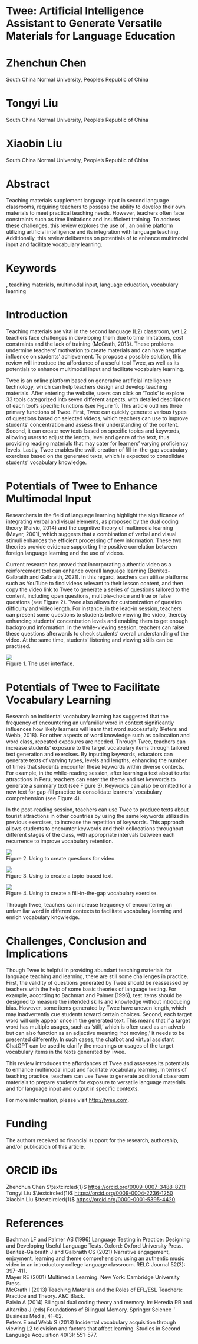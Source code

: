 # Twee: Artificial Intelligence Assistant to Generate Versatile Materials for Language Education

# Zhenchun Chen

South China Normal University, People’s Republic of China

# Tongyi Liu

South China Normal University, People’s Republic of China

# Xiaobin Liu

South China Normal University, People’s Republic of China

# Abstract

Teaching materials supplement language input in second language classrooms, requiring teachers to possess the ability to develop their own materials to meet practical teaching needs. However, teachers often face constraints such as time limitations and insufficient training. To address these challenges, this review explores the use of , an online platform utilizing artificial intelligence and its integration with language teaching. Additionally, this review deliberates on potentials of  to enhance multimodal input and facilitate vocabulary learning.

# Keywords

, teaching materials, multimodal input, language education, vocabulary learning

# Introduction

Teaching materials are vital in the second language (L2) classroom, yet L2 teachers face challenges in developing them due to time limitations, cost constraints and the lack of training (McGrath, 2013). These problems undermine teachers’ motivation to create materials and can have negative influence on students’ achievement. To propose a possible solution, this review will introduce the affordance of a useful tool Twee, as well as its potentials to enhance multimodal input and facilitate vocabulary learning.

Twee is an online platform based on generative artificial intelligence technology, which can help teachers design and develop teaching materials. After entering the website, users can click on ‘Tools’ to explore 33 tools categorized into seven different aspects, with detailed descriptions of each tool’s specific functions (see Figure 1). This article outlines three primary functions of Twee. First, Twee can quickly generate various types of questions based on selected videos, which teachers can use to improve students’ concentration and assess their understanding of the content. Second, it can create new texts based on specific topics and keywords, allowing users to adjust the length, level and genre of the text, thus providing reading materials that may cater for learners’ varying proficiency levels. Lastly, Twee enables the swift creation of fill-in-the-gap vocabulary exercises based on the generated texts, which is expected to consolidate students’ vocabulary knowledge.

# Potentials of Twee to Enhance Multimodal Input

Researchers in the field of language learning highlight the significance of integrating verbal and visual elements, as proposed by the dual coding theory (Paivio, 2014) and the cognitive theory of multimedia learning (Mayer, 2001), which suggests that a combination of verbal and visual stimuli enhances the efficient processing of new information. These two theories provide evidence supporting the positive correlation between foreign language learning and the use of videos.

Current research has proved that incorporating authentic video as a reinforcement tool can enhance overall language learning (Benitez-Galbraith and Galbraith, 2021). In this regard, teachers can utilize platforms such as YouTube to find videos relevant to their lesson content, and then copy the video link to Twee to generate a series of questions tailored to the content, including open questions, multiple-choice and true or false questions (see Figure 2). Twee also allows for customization of question difficulty and video length. For instance, in the lead-in session, teachers can present some questions to students before viewing the video, thereby enhancing students’ concentration levels and enabling them to get enough background information. In the while-viewing session, teachers can raise these questions afterwards to check students’ overall understanding of the video. At the same time, students’ listening and viewing skills can be practised.

![](img/cce7a4540c3cc33cfe242077c1f58440425acf507cb4fd38f368f861ecf53037.jpg)  
Figure 1. The user interface.

# Potentials of Twee to Facilitate Vocabulary Learning

Research on incidental vocabulary learning has suggested that the frequency of encountering an unfamiliar word in context significantly influences how likely learners will learn that word successfully (Peters and Webb, 2018). For other aspects of word knowledge such as collocation and word class, repeated exposures are needed. Through Twee, teachers can increase students’ exposure to the target vocabulary items through tailored text generation and exercises. By inputting keywords, educators can generate texts of varying types, levels and lengths, enhancing the number of times that students encounter these keywords within diverse contexts. For example, in the while-reading session, after learning a text about tourist attractions in Peru, teachers can enter the theme and set keywords to generate a summary text (see Figure 3). Keywords can also be omitted for a new text for gap-fill practice to consolidate learners’ vocabulary comprehension (see Figure 4).

In the post-reading session, teachers can use Twee to produce texts about tourist attractions in other countries by using the same keywords utilized in previous exercises, to increase the repetition of keywords. This approach allows students to encounter keywords and their collocations throughout different stages of the class, with appropriate intervals between each recurrence to improve vocabulary retention.

![](img/aa6b1117cf473a8dbc59bde12c0a55a1a861c3bbbbf318f75effe84ee1dbc458.jpg)  
Figure 2. Using  to create questions for video.

![](img/b5bad54a39eada1a9f87a38193ea9b654fb57974980658c1039291a9b0c23cee.jpg)  
Figure 3. Using  to create a topic-based text.

![](img/39bf531b63f3406801b791d5bc35d9caea7e168968c8b25edffaeea3faac7eee.jpg)  
Figure 4. Using  to create a fill-in-the-gap vocabulary exercise.

Through Twee, teachers can increase frequency of encountering an unfamiliar word in different contexts to facilitate vocabulary learning and enrich vocabulary knowledge.

# Challenges, Conclusion and Implications

Though Twee is helpful in providing abundant teaching materials for language teaching and learning, there are still some challenges in practice. First, the validity of questions generated by Twee should be reassessed by teachers with the help of some basic theories of language testing. For example, according to Bachman and Palmer (1996), test items should be designed to measure the intended skills and knowledge without introducing bias. However, some items generated by Twee have uneven length, which may inadvertently cue students toward certain choices. Second, each target word will only appear once in the generated text. This means that if a target word has multiple usages, such as ‘still,’ which is often used as an adverb but can also function as an adjective meaning ‘not moving,’ it needs to be presented differently. In such cases, the chatbot and virtual assistant ChatGPT can be used to clarify the meanings or usages of the target vocabulary items in the texts generated by Twee.

This review introduces the affordances of Twee and assesses its potentials to enhance multimodal input and facilitate vocabulary learning. In terms of teaching practice, teachers can use Twee to generate additional classroom materials to prepare students for exposure to versatile language materials and for language input and output in specific contexts.

For more information, please visit http://twee.com.

# Funding

The authors received no financial support for the research, authorship, and/or publication of this article.

# ORCID iDs

Zhenchun Chen $\textcircled{1}$ https://orcid.org/0009-0007-3488-8211   
Tongyi Liu $\textcircled{1}$ https://orcid.org/0009-0004-2236-1250   
Xiaobin Liu $\textcircled{1}$ https://orcid.org/0000-0001-5395-4420

# References

Bachman LF and Palmer AS (1996) Language Testing in Practice: Designing and Developing Useful Language Tests. Oxford: Oxford University Press.   
Benitez-Galbraith J and Galbraith CS (2021) Narrative engagement, enjoyment, learning and theme comprehension: using an authentic music video in an introductory college language classroom. RELC Journal 52(3): 397–411.   
Mayer RE (2001) Multimedia Learning. New York: Cambridge University Press.   
McGrath I (2013) Teaching Materials and the Roles of EFL/ESL Teachers: Practice and Theory. A&C Black.   
Paivio A (2014) Bilingual dual coding theory and memory. In: Heredia RR and Altarriba J (eds) Foundations of Bilingual Memory. Springer Science $^ +$ Business Media, 41–62.   
Peters E and Webb S (2018) Incidental vocabulary acquisition through viewing L2 television and factors that affect learning. Studies in Second Language Acquisition 40(3): 551–577.
